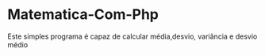 # Matematica-Com-Php
 Este simples programa é capaz de calcular média,desvio, variância e desvio médio
